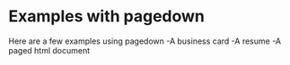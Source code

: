 # Examples with pagedown
Here are a few examples using pagedown
-A business card
-A resume
-A paged html document